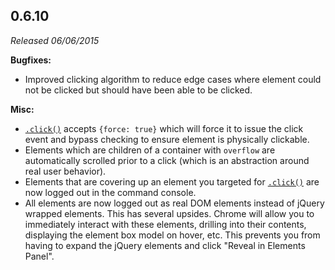 ## 0.6.10

_Released 06/06/2015_

**Bugfixes:**

- Improved clicking algorithm to reduce edge cases where element could not be
  clicked but should have been able to be clicked.

**Misc:**

- [`.click()`](/api/commands/click) accepts `{force: true}` which will force it
  to issue the click event and bypass checking to ensure element is physically
  clickable.
- Elements which are children of a container with `overflow` are automatically
  scrolled prior to a click (which is an abstraction around real user behavior).
- Elements that are covering up an element you targeted for
  [`.click()`](/api/commands/click) are now logged out in the command console.
- All elements are now logged out as real DOM elements instead of jQuery wrapped
  elements. This has several upsides. Chrome will allow you to immediately
  interact with these elements, drilling into their contents, displaying the
  element box model on hover, etc. This prevents you from having to expand the
  jQuery elements and click "Reveal in Elements Panel".
